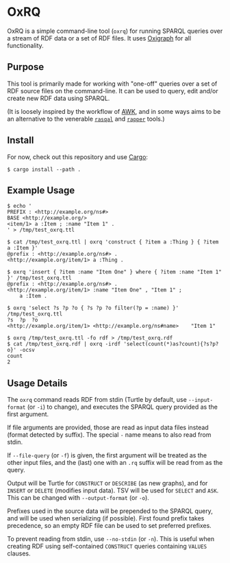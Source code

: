 # OxRQ

OxRQ is a simple command-line tool (`oxrq`) for running SPARQL queries over a stream of RDF data or a set of RDF files. It uses [Oxigraph](https://github.com/oxigraph/oxigraph) for all functionality.

## Purpose

This tool is primarily made for working with "one-off" queries over a set of RDF source files on the command-line. It can be used to query, edit and/or create new RDF data using SPARQL.

(It is loosely inspired by the workflow of [AWK](https://en.wikipedia.org/wiki/AWK), and in some ways aims to be an alternative to the venerable [`rasqal`](https://librdf.org/rasqal/roqet.html) and [`rapper`](https://librdf.org/raptor/rapper.html) tools.)

## Install

For now, check out this repository and use [Cargo](https://doc.rust-lang.org/cargo):

    $ cargo install --path .

## Example Usage

```console
$ echo '
PREFIX : <http://example.org/ns#>
BASE <http://example.org/>
<item/1> a :Item ; :name "Item 1" .
' > /tmp/test_oxrq.ttl

$ cat /tmp/test_oxrq.ttl | oxrq 'construct { ?item a :Thing } { ?item a :Item }'
@prefix : <http://example.org/ns#> .
<http://example.org/item/1> a :Thing .

$ oxrq 'insert { ?item :name "Item One" } where { ?item :name "Item 1" }' /tmp/test_oxrq.ttl
@prefix : <http://example.org/ns#> .
<http://example.org/item/1> :name "Item One" , "Item 1" ;
	a :Item .

$ oxrq 'select ?s ?p ?o { ?s ?p ?o filter(?p = :name) }' /tmp/test_oxrq.ttl
?s	?p	?o
<http://example.org/item/1>	<http://example.org/ns#name>	"Item 1"

$ oxrq /tmp/test_oxrq.ttl -fo rdf > /tmp/test_oxrq.rdf
$ cat /tmp/test_oxrq.rdf | oxrq -irdf 'select(count(*)as?count){?s?p?o}' -ocsv
count
2
```

## Usage Details

The `oxrq` command reads RDF from stdin (Turtle by default, use `--input-format` (or `-i`) to change), and executes the SPARQL query provided as the first argument.

If file arguments are provided, those are read as input data files instead (format detected by suffix). The special `-` name means to also read from stdin.

If `--file-query` (or `-f`) is given, the first argument will be treated as the other input files, and the (last) one with an `.rq` suffix will be read from as the query.

Output will be Turtle for `CONSTRUCT` or `DESCRIBE` (as new graphs), and for `INSERT` or `DELETE` (modifies input data). TSV will be used for `SELECT` and `ASK`. This can be changed with `--output-format` (or `-o`).

Prefixes used in the source data will be prepended to the SPARQL query, and will be used when serializing (if possible). First found prefix takes precedence, so an empty RDF file can be used to set preferred prefixes.

To prevent reading from stdin, use `--no-stdin` (or `-n`). This is useful when creating RDF using self-contained `CONSTRUCT` queries containing `VALUES` clauses.
